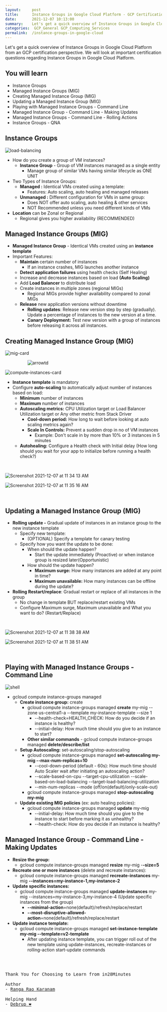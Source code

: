 ```yaml
---
layout:     post
title:      Instance Groups in Google Cloud Platform - GCP Certification Cheat Sheet
date:       2021-12-07 10:13:00
summary:    Let's get a quick overview of Instance Groups in Google Cloud Platform from an GCP certification perspective. We will look at important certification questions regarding Instance Groups in Google Cloud Platform.
categories:  GCP_General GCP_Computing_Services
permalink:  /instance-groups-in-google-cloud
---
```

Let's get a quick overview of Instance Groups in Google Cloud Platform from an GCP certification perspective. We will look at important certification questions regarding Instance Groups in Google Cloud Platform.


## You will learn

- Instance Groups
- Managed Instance Groups (MIG)
- Creating Managed Instance Group (MIG)
- Updating a Managed Instance Group (MIG)
- Playing with Managed Instance Groups - Command Line
- Managed Instance Group - Command Line - Making Updates
- Managed Instance Groups - Command Line - Rolling Actions
- Instance Groups - QNA

## Instance Groups


![load-balancing](https://user-images.githubusercontent.com/57451228/144972763-8b0fb7e4-1e83-40c9-a2cb-cd7bba1b580b.png)



- How do you create a group of VM instances?
  - **Instance Group** - Group of VM instances managed as a single entity
     - Manage group of similar VMs having similar lifecycle as ONE UNIT
- Two Types of Instance Groups:
  - **Managed :** Identical VMs created using a template:
     - Features: Auto scaling, auto healing and managed releases
  - **Unmanaged :** Different configuration for VMs in same group:
     - Does NOT offer auto scaling, auto healing & other services
     - NOT Recommended unless you need different kinds of VMs
- **Location** can be Zonal or Regional
  - Regional gives you higher availability (RECOMMENDED)

## Managed Instance Groups (MIG)

- **Managed Instance Group** - Identical VMs created using an **instance template**
- Important Features:
  - **Maintain** certain number of instances
     - If an instance crashes, MIG launches another instance
  - **Detect application failures** using health checks (Self Healing)
  - Increase and decrease instances based on load **(Auto Scaling)**
  - Add **Load Balancer** to distribute load
  - Create instances in multiple zones (regional MIGs)
     - Regional MIGs provide higher availability compared to zonal MIGs
  - **Release** new application versions without downtime
     - **Rolling updates**: Release new version step by step (gradually). Update a percentage of instances to the new version at a time.
     - **Canary Deployment:** Test new version with a group of instances before releasing it across all instances.

## Creating Managed Instance Group (MIG)

![mig-card](https://user-images.githubusercontent.com/57451228/144974449-71dcde2f-055a-4300-a505-95461fe194bd.png) 

&emsp; &emsp; &emsp; &emsp; ![arrowtd](https://user-images.githubusercontent.com/57451228/144975149-f5a53302-74f2-43d7-9e24-eeebde5861fc.png)

![compute-instances-card](https://user-images.githubusercontent.com/57451228/144974474-f7fce25a-41c6-419d-8a1b-b4624115aa9c.png)


- **Instance template** is mandatory
- Configure **auto-scaling** to automatically adjust number of instances based on load:
  - **Minimum** number of instances
  - **Maximum** number of instances
  - **Autoscaling metrics:** CPU Utilization target or Load Balancer Utilization target or Any other metric from Stack Driver
     - **Cool-down period:** How long to wait before looking at auto scaling metrics again?
     - **Scale In Controls:** Prevent a sudden drop in no of VM instances
        - Example: Don't scale in by more than 10% or 3 instances in 5 minutes
  - **Autohealing:** Configure a Health check with Initial delay (How long should you wait for your app to initialize before running a health check?)

<BR/>

![Screenshot 2021-12-07 at 11 34 13 AM](https://user-images.githubusercontent.com/57451228/144976367-3c9954aa-7e64-4a30-82f7-48cd951be70b.png)


![Screenshot 2021-12-07 at 11 35 16 AM](https://user-images.githubusercontent.com/57451228/144975581-f20fd4a5-ddee-4d35-80dd-076b477a18cf.png)

<BR/>

## Updating a Managed Instance Group (MIG)

- **Rolling update -** Gradual update of instances in an instance group to the new instance template
  - Specify new template:
     - (OPTIONAL) Specify a template for canary testing
  - Specify how you want the update to be done:
     - When should the update happen?
        - Start the update immediately (Proactive) or when instance group is resized later(Opportunistic)
     - How should the update happen?
        - **Maximum surge:** How many instances are added at any point in time?
        - **Maximum unavailable:** How many instances can be offline during the update?
- **Rolling Restart/replace**: Gradual restart or replace of all instances in the group
  - No change in template BUT replace/restart existing VMs
  - Configure Maximum surge, Maximum unavailable and What you want to do? (Restart/Replace)

<BR/>

![Screenshot 2021-12-07 at 11 38 38 AM](https://user-images.githubusercontent.com/57451228/144975880-96c373c6-cbd7-407f-bb13-cb44b974ab74.png)

![Screenshot 2021-12-07 at 11 38 51 AM](https://user-images.githubusercontent.com/57451228/144975891-722f7b49-a04f-4a6a-9d95-787d40ce349a.png)

<BR/>

## Playing with Managed Instance Groups - Command Line

![shell](https://user-images.githubusercontent.com/57451228/144976044-c6ca1c46-e4ec-4fd2-b14c-2616db79cd10.png)


- gcloud compute instance-groups managed
  - **Create instance group:** create
     - gcloud compute instance-groups managed **create** my-mig --zone us-central1-a --template my-instance-template --size 1
        - --health-check=HEALTH_CHECK: How do you decide if an instance is healthy?
        - --initial-delay: How much time should you give to an instance to start?
     - **Other similar commands** - gcloud compute instance-groups managed **delete/describe/list**
  - **Setup Autoscaling:** set-autoscaling/stop-autoscaling
     - gcloud compute instance-groups managed **set-autoscaling my-mig --max-num-replicas=10**
        - --cool-down-period (default - 60s): How much time should Auto Scaler wait after initiating an autoscaling action?
        - --scale-based-on-cpu --target-cpu-utilization --scale-based-on-load-balancing --target-load-balancing-utilization
        - --min-num-replicas --mode (off/on(default)/only-scale-out)
     - gcloud compute instance-groups managed **stop-autoscaling my-mig**
  - **Update existing MIG policies** (ex: auto healing policies):
     - gcloud compute instance-groups managed **update** my-mig
        - --initial-delay: How much time should you give to the instance to start before marking it as unhealthy?
        - --health-check: How do you decide if an instance is healthy?

## Managed Instance Group - Command Line - Making Updates

- **Resize the group:**
  - gcloud compute instance-groups managed **resize** my-mig -**-size=5**
- **Recreate one or more instances** (delete and recreate instances):
  - gcloud compute instance-groups managed **recreate-instances** my-mig **--instances=my-instance-1,my-instance-2**
- **Update specific instances:**
  - gcloud compute instance-groups managed **update-instances** my-mig --instances=my-instance-3,my-instance-4 (Update specific instances from the group)
     - **--minimal-action**=none(default)/refresh/replace/restart
     - **--most-disruptive-allowed-action**=none(default)/refresh/replace/restart
- **Update instance template:**
  - gcloud compute instance-groups managed **set-instance-template my-mig --template=v2-template**
     - After updating instance template, you can trigger roll out of the new template using update-instances, recreate-instances or rolling-action start-update commands

<BR/>
<BR/>

<pre>
Thank You for Choosing to Learn from in28Minutes

Author
- <a href="https://www.linkedin.com/in/rangakaranam/">Ranga Rao Karanam</a>

Helping Hand
- <a href="https://www.linkedin.com/in/debrup-365/">Debrup ❤️</a>
</pre>
